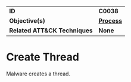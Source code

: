 
<table>
<tr>
<td><b>ID</b></td>
<td><b>C0038</b></td>
</tr>
<tr>
<td><b>Objective(s)</b></td>
<td><b><a href="../process">Process</a></b></td>
</tr>
<tr>
<td><b>Related ATT&CK Techniques</b></td>
<td><b>None</b></td>
</tr>
</table>


Create Thread
=============
Malware creates a thread. 